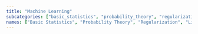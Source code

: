 ```yaml
---
title: "Machine Learning"
subcategories: ["basic_statistics", "probability_theory", "regularization", "linear_algebra", "parametric_regression", "nonparametric_regression", "classification", "unsupervised_learning", "bayesian_inference", "time_series", "deep_learning", "nlp", "cnn", "spacy"]
names: ["Basic Statistics", "Probability Theory", "Regularization", "Linear Algebra", "Parametric Regression", "Nonparametric Regression", "Classification", "Unsupervised Learning", "Bayesian Inference", "Time Series Analysis", "Deep Learning", "NLP", "CNN", "spaCy"]
---
```

